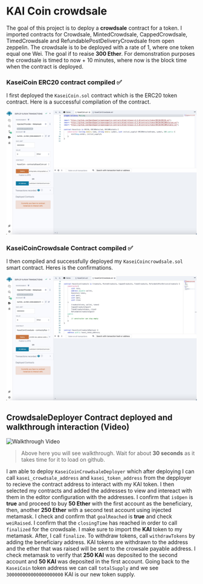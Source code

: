 # KAI Coin crowdsale

The goal of this project is to deploy a **crowdsale** contract for a token. I imported contracts for Crowdsale, MintedCrowdsale, CappedCrowdsale, TimedCrowdsale and RefundablePostDeliveryCrowdsale from open zeppelin. The crowdsale is to be deployed with a rate of 1, where one token equal one Wei. The goal if to reaise **300 Ether**. For demonstration purposes the crowdsale is timed to now + 10 minutes, where now is the block time when the contract is deployed. 

### KaseiCoin ERC20 contract compiled ✅
I first deployed the `KaseiCoin.sol` contract which is the ERC20 token contract. Here is a successful compilation of the contract. 

![KaseiCoin ERC20 contract](./images/kai_coin.jpg)

### KaseiCoinCrowdsale Contract compiled ✅
I then compiled and successfully deployed my `KaseiCoincrowdsale.sol` smart contract. Heres is the confirmations.

![KaseiCoinCrowdsale Contract](./images/crowdsale_contract.jpg)


## CrowdsaleDeployer Contract deployed and walkthrough interaction (Video)

![Walkthrough Video](./images/kaiCoin_crowdsale.gif)

> Above here you will see walkthrough. Wait for about **30 seconds** as it takes time for it to load on github. 

I am able to deploy `KaseiCoinCrowdsaleDeployer` which after deploying I can call `kasei_crowdsale_address` and `kasei_token_address` from the depployer to recieve the contract address to interact with my KAI token. I then selected my contracts and added the addresses to view and intereact with them in the editor configuration with the addresses. I confirm that `isOpen` is **true** and proceed to buy **50 Ether** with the first account as the beneficiary, then, another **250 Ether** with a second test account using injected metamask. I check and confirm that `goalReached` is **true** and check `weiRaised`. I confirm that the `closingTime` has reached in order to call `finalized` for the crowdsale. I make sure to import the **KAI** token to my metamask. After, I call `finalize`. To withdraw tokens, call `withdrawTokens` by adding the beneficiary address. KAI tokens are withdrawn to the address and the ether that was raised will be sent to the crowsale payable address. I check metamask to verify that **250 KAI** was deposited to the second account and **50 KAI** was deposited in the first account. Going back to the `KaseiCoin` token address we can call `totalSupply` and we see `300000000000000000000` KAI is our new token supply. 
 